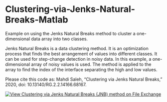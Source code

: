# Clustering-via-Jenks-Natural-Breaks-Matlab
Example on using the Jenks Natural Breaks method to cluster a one-dimensional data array into two classes.

Jenks Natural Breaks is a data clustering method. It is an optimization process that finds the best arrangement of values into different classes. It can be used for step-change detection in noisy data. In this example, a one-dimensional array of noisy values is used. The method is applied to the array to find the index of the interface separating the high and low values.

Please cite this code as: Mahdi Saleh, “Clustering via Jenks Natural Breaks,” 2020, doi: 10.13140/RG.2.2.14166.68167.

[![View Clustering via Jenks Natural Breaks (JNB) method on File Exchange](https://www.mathworks.com/matlabcentral/images/matlab-file-exchange.svg)](https://uk.mathworks.com/matlabcentral/fileexchange/129994-clustering-via-jenks-natural-breaks-jnb-method)
